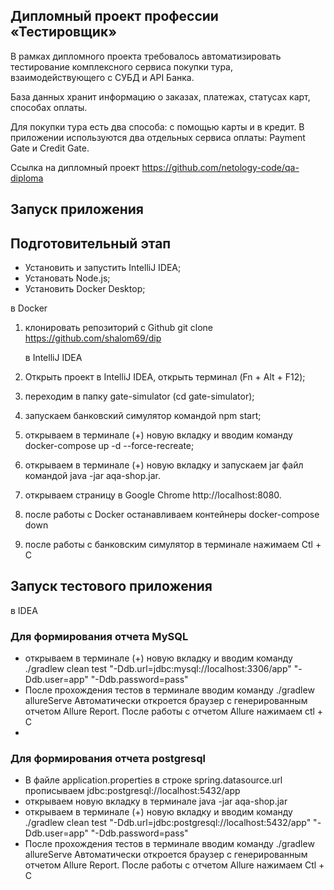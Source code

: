 ## Дипломный проект профессии «Тестировщик»
В рамках дипломного проекта требовалось автоматизировать тестирование комплексного сервиса покупки тура, 
взаимодействующего с СУБД и API Банка.

База данных хранит информацию о заказах, платежах, статусах карт, способах оплаты.

Для покупки тура есть два способа: с помощью карты и в кредит. 
В приложении используются два отдельных сервиса оплаты: Payment Gate и Credit Gate.

Ссылка на дипломный проект https://github.com/netology-code/qa-diploma

## Запуск приложения

## Подготовительный этап
- Установить и запустить IntelliJ IDEA;
- Установать Node.js;
- Установить Docker Desktop;

 в Docker 
1) клонировать репозиторий с Github git clone https://github.com/shalom69/dip

   в IntelliJ IDEA
2) Открыть проект в IntelliJ IDEA, открыть терминал (Fn + Alt + F12);
3) переходим в папку gate-simulator (cd gate-simulator);
4) запускаем банковский симулятор командой npm start;
5) открываем в терминале (+) новую вкладку и вводим команду docker-compose up -d --force-recreate;
6) открываем в терминале (+) новую вкладку и запускаем jar файл командой java -jar aqa-shop.jar.
7) открываем страницу в Google Chrome http://localhost:8080.
8) после работы с Docker останавливаем контейнеры docker-compose down
9) после работы с банковским симулятор в терминале нажимаем Ctl + C


 ## Запуск тестового приложения
в IDEA 
### Для формирования отчета MySQL
- открываем в терминале (+) новую вкладку и вводим команду ./gradlew clean test "-Ddb.url=jdbc:mysql://localhost:3306/app" "-Ddb.user=app" "-Ddb.password=pass"
- После прохождения тестов в терминале вводим команду ./gradlew allureServe
Автоматически откроется браузер с генерированным отчетом Allure Report. 
После работы с отчетом Allure нажимаем ctl + C
- 
### Для формирования отчета postgresql
- В файле application.properties  в строке spring.datasource.url прописываем jdbc:postgresql://localhost:5432/app
- открываем новую вкладку в терминале java -jar aqa-shop.jar
- открываем в терминале (+) новую вкладку и вводим команду  ./gradlew clean test "-Ddb.url=jdbc:postgresql://localhost:5432/app" "-Ddb.user=app" "-Ddb.password=pass"
- После прохождения тестов в терминале вводим команду ./gradlew allureServe
  Автоматически откроется браузер с генерированным отчетом Allure Report.
  После работы с отчетом Allure нажимаем Ctl + C

